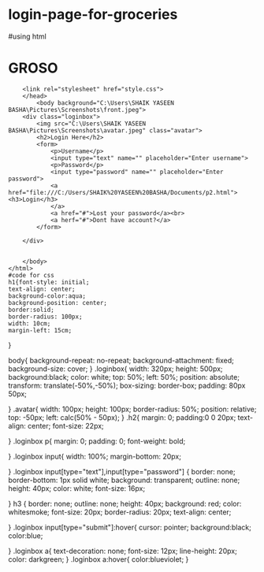 # login-page-for-groceries
#using html
<DOCTYPE html>
    <html>
        <head>
            <h1>
                GROSO
            </h1>
       
        <link rel="stylesheet" href="style.css">
        </head>
            <body background="C:\Users\SHAIK YASEEN BASHA\Pictures\Screenshots\front.jpeg">
        <div class="loginbox">
            <img src="C:\Users\SHAIK YASEEN BASHA\Pictures\Screenshots\avatar.jpeg" class="avatar">
            <h2>Login Here</h2>
            <form>
                <p>Username</p>
                <input type="text" name="" placeholder="Enter username">
                <p>Password</p>
                <input type="password" name="" placeholder="Enter password">
                <a href="file:///C:/Users/SHAIK%20YASEEN%20BASHA/Documents/p2.html"> <h3>Login</h3>
                </a>
                <a href="#">Lost your password</a><br>
                <a herf="#">Dont have account?</a>
            </form>
           
        </div>
            

        </body> 
    </html>
    #code for css
    h1{font-style: initial;
    text-align: center;
    background-color:aqua;
    background-position: center;
    border:solid;
    border-radius: 100px;
    width: 10cm;
    margin-left: 15cm;
    
  }
 
  body{
    background-repeat: no-repeat;
    background-attachment: fixed;
    background-size: cover;
  }
  .loginbox{
    width: 320px;
    height: 500px;
    background:black;
    color: white;
    top: 50%;
    left: 50%;
    position: absolute;
    transform: translate(-50%,-50%);
    box-sizing: border-box;
    padding: 80px 50px;
    
  }
  .avatar{
    width: 100px;
    height: 100px;
    border-radius: 50%;
    position: relative;
    top: -50px;
    left: calc(50% - 50px);
  }
  .h2{
    margin: 0;
    padding:0 0 20px;
    text-align: center;
    font-size: 22px;

  }
  .loginbox p{
    margin: 0;
    padding: 0;
    font-weight: bold;

  }
  .loginbox input{
    width: 100%;
    margin-bottom: 20px;

  }
  .loginbox input[type="text"],input[type="password"]
  {
    border: none;
    border-bottom: 1px solid white;
    background: transparent;
    outline: none;
    height: 40px;
    color: white;
    font-size: 16px;

  }
  h3
  {
    border: none;
    outline: none;
    height: 40px;
    background: red;
    color: whitesmoke;
    font-size: 20px;
    border-radius: 20px;
    text-align: center;
    
  }
  .loginbox input[type="submit"]:hover{
    cursor: pointer;
    background:black;
    color:blue;

  }
  .loginbox a{
    text-decoration: none;
    font-size: 12px;
    line-height: 20px;
    color: darkgreen;
  }
  .loginbox a:hover{
    color:blueviolet;
  }

